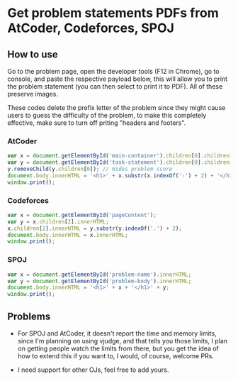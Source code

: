 # Get problem statements PDFs from AtCoder, Codeforces, SPOJ

## How to use

Go to the problem page, open the developer tools (F12 in Chrome), go to console, and paste the respective payload below, this will allow you to print the problem statement (you can then select to print it to PDF). All of these preserve images.

These codes delete the prefix letter of the problem since they might cause users to guess the difficulty of the problem, to make this completely effective, make sure to turn off priting "headers and footers".

### AtCoder

```js
var x = document.getElementById('main-container').children[0].children[1].children[0].innerHTML; // title
var y = document.getElementById('task-statement').children[0].children[1]; // content
y.removeChild(y.children[0]); // Hides problem score
document.body.innerHTML = '<h1>' + x.substr(x.indexOf('-') + 2) + '</h1>' + y.innerHTML; // deletes letter code for this problem
window.print();
```

### Codeforces

```js
var x = document.getElementById('pageContent');
var y = x.children[2].innerHTML;
x.children[2].innerHTML = y.substr(y.indexOf('.') + 2);
document.body.innerHTML = x.innerHTML;
window.print();
```

### SPOJ

```javascript
var x = document.getElementById('problem-name').innerHTML;
var y = document.getElementById('problem-body').innerHTML;
document.body.innerHTML = '<h1>' + x + '</h1>' + y; 
window.print();
```

## Problems

* For SPOJ and AtCoder, it doesn't report the time and memory limits, since I'm planning on using vjudge, and that tells you those limits, I plan on getting people watch the limits from there, but you get the idea of how to extend this if you want to, I would, of course, welcome PRs.

* I need support for other OJs, feel free to add yours.

